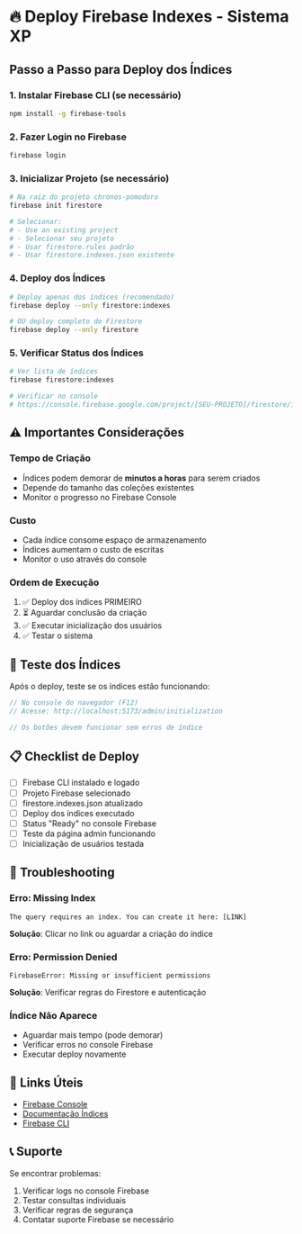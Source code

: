 # 🔥 Deploy Firebase Indexes - Sistema XP

## Passo a Passo para Deploy dos Índices

### 1. **Instalar Firebase CLI (se necessário)**
```bash
npm install -g firebase-tools
```

### 2. **Fazer Login no Firebase**
```bash
firebase login
```

### 3. **Inicializar Projeto (se necessário)**
```bash
# Na raiz do projeto chronos-pomodoro
firebase init firestore

# Selecionar:
# - Use an existing project
# - Selecionar seu projeto
# - Usar firestore.rules padrão
# - Usar firestore.indexes.json existente
```

### 4. **Deploy dos Índices**
```bash
# Deploy apenas dos índices (recomendado)
firebase deploy --only firestore:indexes

# OU deploy completo do Firestore
firebase deploy --only firestore
```

### 5. **Verificar Status dos Índices**
```bash
# Ver lista de índices
firebase firestore:indexes

# Verificar no console
# https://console.firebase.google.com/project/[SEU-PROJETO]/firestore/indexes
```

## ⚠️ Importantes Considerações

### **Tempo de Criação**
- Índices podem demorar de **minutos a horas** para serem criados
- Depende do tamanho das coleções existentes
- Monitor o progresso no Firebase Console

### **Custo**
- Cada índice consome espaço de armazenamento
- Índices aumentam o custo de escritas
- Monitor o uso através do console

### **Ordem de Execução**
1. ✅ Deploy dos índices PRIMEIRO
2. ⏳ Aguardar conclusão da criação
3. ✅ Executar inicialização dos usuários
4. ✅ Testar o sistema

## 🧪 Teste dos Índices

Após o deploy, teste se os índices estão funcionando:

```javascript
// No console do navegador (F12)
// Acesse: http://localhost:5173/admin/initialization

// Os botões devem funcionar sem erros de índice
```

## 📋 Checklist de Deploy

- [ ] Firebase CLI instalado e logado
- [ ] Projeto Firebase selecionado
- [ ] firestore.indexes.json atualizado
- [ ] Deploy dos índices executado
- [ ] Status "Ready" no console Firebase
- [ ] Teste da página admin funcionando
- [ ] Inicialização de usuários testada

## 🚨 Troubleshooting

### **Erro: Missing Index**
```
The query requires an index. You can create it here: [LINK]
```
**Solução**: Clicar no link ou aguardar a criação do índice

### **Erro: Permission Denied**
```
FirebaseError: Missing or insufficient permissions
```
**Solução**: Verificar regras do Firestore e autenticação

### **Índice Não Aparece**
- Aguardar mais tempo (pode demorar)
- Verificar erros no console Firebase
- Executar deploy novamente

## 🔗 Links Úteis

- [Firebase Console](https://console.firebase.google.com/)
- [Documentação Índices](https://firebase.google.com/docs/firestore/query-data/indexing)
- [Firebase CLI](https://firebase.google.com/docs/cli)

## 📞 Suporte

Se encontrar problemas:
1. Verificar logs no console Firebase
2. Testar consultas individuais
3. Verificar regras de segurança
4. Contatar suporte Firebase se necessário